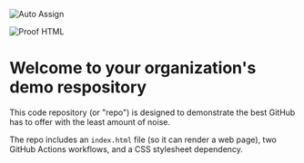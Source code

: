 ![Auto Assign](https://github.com/DotLinuxCP/demo-repository/actions/workflows/auto-assign.yml/badge.svg)

![Proof HTML](https://github.com/DotLinuxCP/demo-repository/actions/workflows/proof-html.yml/badge.svg)

# Welcome to your organization's demo respository
This code repository (or "repo") is designed to demonstrate the best GitHub has to offer with the least amount of noise.

The repo includes an `index.html` file (so it can render a web page), two GitHub Actions workflows, and a CSS stylesheet dependency.
